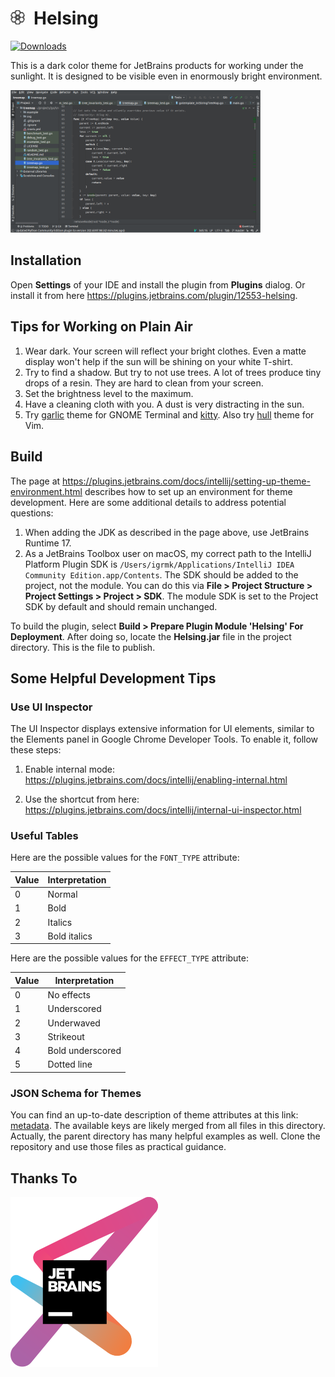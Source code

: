 
<img src="images/pluginIcon_grey.svg" width="23" height="23">&ensp;Helsing
==========================================================================

[![Downloads](https://img.shields.io/jetbrains/plugin/d/12553-helsing)](https://plugins.jetbrains.com/plugin/12553-helsing)

This is a dark color theme for JetBrains products for working under the sunlight.
It is designed to be visible even in enormously bright environment.

<img src="images/screenshot.png" width="400">


Installation
------------

Open __Settings__ of your IDE and install the plugin from __Plugins__ dialog.
Or install it from here https://plugins.jetbrains.com/plugin/12553-helsing.


Tips for Working on Plain Air
-----------------------------

1. Wear dark.
   Your screen will reflect your bright clothes.
   Even a matte display won't help if the sun will be shining on your white T-shirt.
2. Try to find a shadow.
   But try to not use trees.
   A lot of trees produce tiny drops of a resin.
   They are hard to clean from your screen.
3. Set the brightness level to the maximum.
4. Have a cleaning cloth with you. A dust is very distracting in the sun.
5. Try [garlic](https://github.com/igrmk/garlic) theme
   for GNOME Terminal and [kitty](https://sw.kovidgoyal.net/kitty/).
   Also try [hull](https://github.com/igrmk/kull-vim) theme for Vim.


Build
-----

The page at https://plugins.jetbrains.com/docs/intellij/setting-up-theme-environment.html
describes how to set up an environment for theme development.
Here are some additional details to address potential questions:

1. When adding the JDK as described in the page above, use JetBrains Runtime 17.
2. As a JetBrains Toolbox user on macOS, my correct path to the IntelliJ Platform Plugin SDK
   is `/Users/igrmk/Applications/IntelliJ IDEA Community Edition.app/Contents`.
   The SDK should be added to the project, not the module.
   You can do this via **File > Project Structure > Project Settings > Project > SDK**.
   The module SDK is set to the Project SDK by default and should remain unchanged.

To build the plugin, select **Build > Prepare Plugin Module 'Helsing' For Deployment**.
After doing so, locate the **Helsing.jar** file in the project directory. This is the file to publish.


Some Helpful Development Tips
-----------------------------


### Use UI Inspector

The UI Inspector displays extensive information for UI elements, similar to the Elements panel in Google Chrome Developer Tools.
To enable it, follow these steps:

1. Enable internal mode: https://plugins.jetbrains.com/docs/intellij/enabling-internal.html

2. Use the shortcut from here: https://plugins.jetbrains.com/docs/intellij/internal-ui-inspector.html


### Useful Tables

Here are the possible values for the `FONT_TYPE` attribute:

| Value | Interpretation |
|-------|----------------|
| 0     | Normal         |
| 1     | Bold           |
| 2     | Italics        |
| 3     | Bold italics   |

Here are the possible values for the `EFFECT_TYPE` attribute:

| Value | Interpretation   |
|-------|------------------|
| 0     | No effects       |
| 1     | Underscored      |
| 2     | Underwaved       |
| 3     | Strikeout        |
| 4     | Bold underscored |
| 5     | Dotted line      |


### JSON Schema for Themes

You can find an up-to-date description of theme attributes at this link:
[metadata](https://github.com/JetBrains/intellij-community/blob/master/platform/platform-resources/src/themes/metadata).
The available keys are likely merged from all files in this directory.
Actually, the parent directory has many helpful examples as well.
Clone the repository and use those files as practical guidance.

Thanks To
---------

[![JetBrains](images/jetbrains.svg)](https://www.jetbrains.com/?from=helsing)

